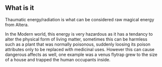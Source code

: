 ## What is it
Thaumatic energy/radiation is what can be considered raw magical energy from Altera. 

In the Modern world, this energy is very hazardous as it has a tendancy to alter the physical form of living matter, 
sometimes this can be harmless such as a plant that was normally poisonous, suddenly loosing its poison attributes only to be replaced with medicinal uses. 
However this can cause dangerous affects as well, one example was a venus flytrap grew to the size of a house and trapped the human occupants inside. 
